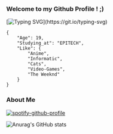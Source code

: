### Welcome to my Github Profile ! ;)


[![Typing SVG](https://readme-typing-svg.herokuapp.com/?lines=Welcome+to+my+Github+Profile+!)](https://git.io/typing-svg)


```
{
    "Age": 19,
    "Studying_at": "EPITECH",
    "Like": {
        "Anime",
        "Informatic",
        "Cats",
        "Video-Games",
        "The Weeknd"
    }
}
```
### About Me

[![spotify-github-profile](https://spotify-github-profile.vercel.app/api/view?uid=335or0b2wou7s62w2qmgnm7em&cover_image=true&theme=novatorem&bar_color=53b14f&bar_color_cover=false)](https://github.com/kittinan/spotify-github-profile)

![Anurag's GitHub stats](https://github-readme-stats.vercel.app/api?username=louischambon&show_icons=true&theme=tokyonight)


<!--
**LouisChambon/LouisChambon** is a ✨ _special_ ✨ repository because its `README.md` (this file) appears on your GitHub profile.

Here are some ideas to get you started:

- 🔭 I’m currently working on ...
- 🌱 I’m currently learning ...
- 👯 I’m looking to collaborate on ...
- 🤔 I’m looking for help with ...
- 💬 Ask me about ...
- 📫 How to reach me: ...
- 😄 Pronouns: ...
- ⚡ Fun fact: ...
-->
